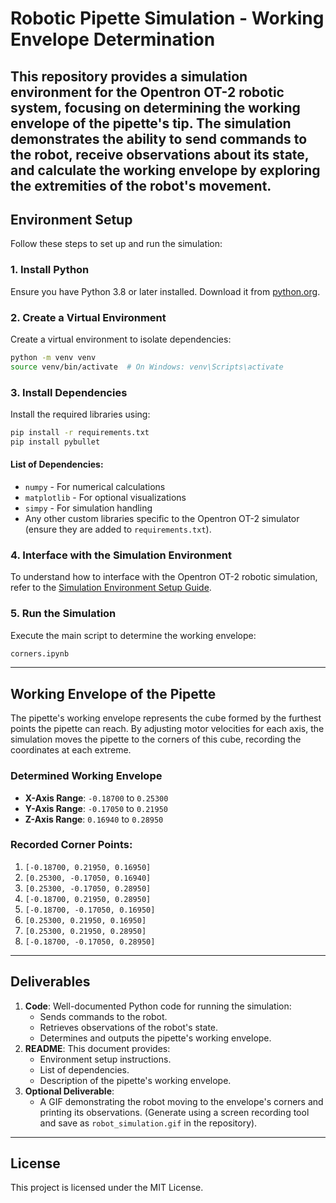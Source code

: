 # Robotic Pipette Simulation - Working Envelope Determination
This repository provides a simulation environment for the Opentron OT-2 robotic system, focusing on determining the working envelope of the pipette's tip. The simulation demonstrates the ability to send commands to the robot, receive observations about its state, and calculate the working envelope by exploring the extremities of the robot's movement.
---
## Environment Setup
Follow these steps to set up and run the simulation:
### 1. Install Python
Ensure you have Python 3.8 or later installed. Download it from [python.org](https://www.python.org).
### 2. Create a Virtual Environment
Create a virtual environment to isolate dependencies:
```bash
python -m venv venv
source venv/bin/activate  # On Windows: venv\Scripts\activate
```
### 3. Install Dependencies
Install the required libraries using:
```bash
pip install -r requirements.txt
pip install pybullet
```
#### List of Dependencies:
- `numpy` - For numerical calculations
- `matplotlib` - For optional visualizations
- `simpy` - For simulation handling
- Any other custom libraries specific to the Opentron OT-2 simulator (ensure they are added to `requirements.txt`).
### 4. Interface with the Simulation Environment
To understand how to interface with the Opentron OT-2 robotic simulation, refer to the [Simulation Environment Setup Guide](https://example-link-to-simulation-guide).
### 5. Run the Simulation
Execute the main script to determine the working envelope:
```bash
corners.ipynb
```
---
## Working Envelope of the Pipette
The pipette's working envelope represents the cube formed by the furthest points the pipette can reach. By adjusting motor velocities for each axis, the simulation moves the pipette to the corners of this cube, recording the coordinates at each extreme.
### Determined Working Envelope
- **X-Axis Range**: `-0.18700` to `0.25300`
- **Y-Axis Range**: `-0.17050` to `0.21950`
- **Z-Axis Range**: `0.16940` to `0.28950`
### Recorded Corner Points:
1. `[-0.18700, 0.21950, 0.16950]`
2. `[0.25300, -0.17050, 0.16940]`
3. `[0.25300, -0.17050, 0.28950]`
4. `[-0.18700, 0.21950, 0.28950]`
5. `[-0.18700, -0.17050, 0.16950]`
6. `[0.25300, 0.21950, 0.16950]`
7. `[0.25300, 0.21950, 0.28950]`
8. `[-0.18700, -0.17050, 0.28950]`
---
## Deliverables
1. **Code**: Well-documented Python code for running the simulation:
   - Sends commands to the robot.
   - Retrieves observations of the robot's state.
   - Determines and outputs the pipette's working envelope.
2. **README**: This document provides:
   - Environment setup instructions.
   - List of dependencies.
   - Description of the pipette's working envelope.
3. **Optional Deliverable**:
   - A GIF demonstrating the robot moving to the envelope's corners and printing its observations. (Generate using a screen recording tool and save as `robot_simulation.gif` in the repository).
---
## License
This project is licensed under the MIT License.